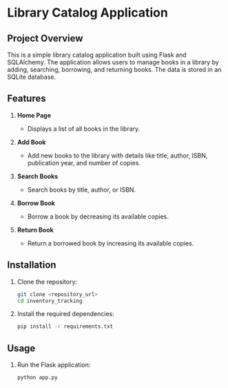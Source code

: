 # Library Catalog Application

## Project Overview
This is a simple library catalog application built using Flask and SQLAlchemy. The application allows users to manage books in a library by adding, searching, borrowing, and returning books. The data is stored in an SQLite database.

## Features
1. **Home Page**
   - Displays a list of all books in the library.

2. **Add Book**
   - Add new books to the library with details like title, author, ISBN, publication year, and number of copies.

3. **Search Books**
   - Search books by title, author, or ISBN.

4. **Borrow Book**
   - Borrow a book by decreasing its available copies.

5. **Return Book**
   - Return a borrowed book by increasing its available copies.

## Installation
1. Clone the repository:
   ```bash
   git clone <repository_url>
   cd inventory_tracking
   ```

2. Install the required dependencies:
   ```bash
   pip install -r requirements.txt
   ```
## Usage
1. Run the Flask application:
   ```bash
   python app.py
   ```
